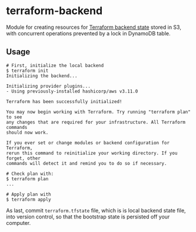 # terraform-backend

Module for creating resources for [Terraform backend state](https://www.terraform.io/docs/backends/index.html) stored in S3, with concurrent operations prevented by a lock in DynamoDB table.

## Usage

    # First, initialize the local backend
    $ terraform init
    Initializing the backend...

    Initializing provider plugins...
    - Using previously-installed hashicorp/aws v3.11.0

    Terraform has been successfully initialized!

    You may now begin working with Terraform. Try running "terraform plan" to see
    any changes that are required for your infrastructure. All Terraform commands
    should now work.

    If you ever set or change modules or backend configuration for Terraform,
    rerun this command to reinitialize your working directory. If you forget, other
    commands will detect it and remind you to do so if necessary.

    # Check plan with:
    $ terraform plan
    ...

    # Apply plan with
    $ terraform apply

As last, commit `terraform.tfstate` file, which is is local backend state file, into version control, so that the bootstrap state is persisted off your computer.
